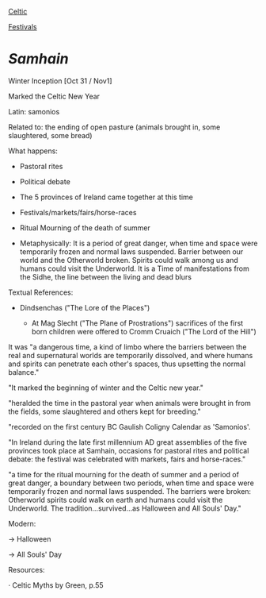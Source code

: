 

[Celtic](celtic-religion)

[Festivals](festivals.md)

# *Samhain*

Winter Inception [Oct 31 / Nov1]

Marked the Celtic New Year

Latin: samonios

Related to: the ending of open pasture (animals brought in, some slaughtered, some bread)

What happens:

- Pastoral rites

- Political debate

- The 5 provinces of Ireland came together at this time

- Festivals/markets/fairs/horse-races

- Ritual Mourning of the death of summer

- Metaphysically: It is a period of great danger, when time and space were temporarily frozen and normal laws suspended. Barrier between our world and the Otherworld broken. Spirits could walk among us and humans could visit the Underworld. It is a Time of manifestations from the Sidhe, the line between the living and dead blurs

Textual References:

- Dindsenchas ("The Lore of the Places")
  
  - At Mag Slecht ("The Plane of Prostrations") sacrifices of the first born children were offered to Cromm Cruaich ("The Lord of the Hill")

It was "a dangerous time, a kind of limbo where the barriers between the real and supernatural worlds are temporarily dissolved, and where humans and spirits can penetrate each other's spaces, thus upsetting the normal balance."

"It marked the beginning of winter and the Celtic new year."

"heralded the time in the pastoral year when animals were brought in from the fields, some slaughtered and others kept for breeding."

"recorded on the first century BC Gaulish Coligny Calendar as 'Samonios'.

"In Ireland during the late first millennium AD great assemblies of the five provinces took place at Samhain, occasions for pastoral rites and political debate: the festival was celebrated with markets, fairs and horse-races."

"a time for the ritual mourning for the death of summer and a period of great danger, a boundary between two periods, when time and space were temporarily frozen and normal laws suspended. The barriers were broken: Otherworld spirits could walk on earth and humans could visit the Underworld. The tradition…survived…as Halloween and All Souls' Day."

Modern:

→ Halloween

→ All Souls' Day

Resources:

· Celtic Myths by Green, p.55
